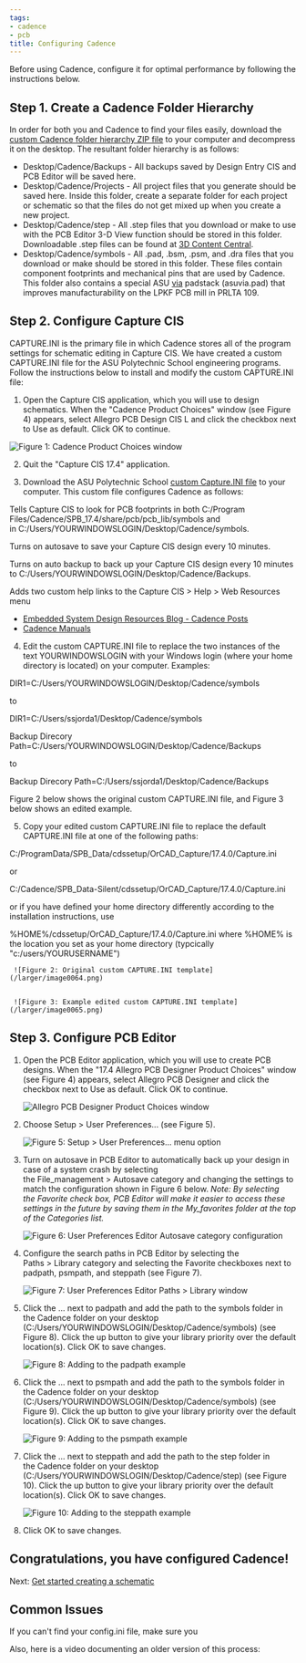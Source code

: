 ```yaml
---
tags:
- cadence
- pcb
title: Configuring Cadence
---
```


Before using Cadence, configure it for optimal performance by following the instructions below.

## Step 1. Create a Cadence Folder Hierarchy

In order for both you and Cadence to find your files easily, download the [custom Cadence folder hierarchy ZIP file](https://drive.google.com/file/d/1Rb3sLhvu83eYboJO5tiLt3nEM1PjEGoA/view?usp=sharing) to your computer and decompress it on the desktop. The resultant folder hierarchy is as follows:

-   Desktop/Cadence/Backups - All backups saved by Design Entry CIS and PCB Editor will be saved here.
-   Desktop/Cadence/Projects - All project files that you generate should be saved here. Inside this folder, create a separate folder for each project or schematic so that the files do not get mixed up when you create a new project.
-   Desktop/Cadence/step - All .step files that you download or make to use with the PCB Editor 3-D View function should be stored in this folder. Downloadable .step files can be found at [3D Content Central](https://www.3dcontentcentral.com/).
-   Desktop/Cadence/symbols - All .pad, .bsm, .psm, and .dra files that you download or make should be stored in this folder. These files contain component footprints and mechanical pins that are used by Cadence. This folder also contains a special ASU [via](https://en.wikipedia.org/wiki/Via_(electronics)) padstack (asuvia.pad) that improves manufacturability on the LPKF PCB mill in PRLTA 109. 

## Step 2. Configure Capture CIS

CAPTURE.INI is the primary file in which Cadence stores all of the program settings for schematic editing in Capture CIS. We have created a custom CAPTURE.INI file for the ASU Polytechnic School engineering programs. Follow the instructions below to install and modify the custom CAPTURE.INI file:

1.  Open the Capture CIS application, which you will use to design schematics. When the "Cadence Product Choices" window (see Figure 4) appears, select Allegro PCB Design CIS L and click the checkbox next to Use as default. Click OK to continue.

   ![Figure 1: Cadence Product Choices window](/larger/image0063.png)
        
  
2.  Quit the "Capture CIS 17.4" application.

3.  Download the ASU Polytechnic School [custom Capture.INI file](https://drive.google.com/file/d/1wPGlv_hOVaj9csTwlRAfMQQq178dtzpR/view?usp=sharing) to your computer. This custom file configures Cadence as follows:

Tells Capture CIS to look for PCB footprints in both C:/Program Files/Cadence/SPB_17.4/share/pcb/pcb_lib/symbols and in C:/Users/YOURWINDOWSLOGIN/Desktop/Cadence/symbols.

Turns on autosave to save your Capture CIS design every 10 minutes.

Turns on auto backup to back up your Capture CIS design every 10 minutes to C:/Users/YOURWINDOWSLOGIN/Desktop/Cadence/Backups.

Adds two custom help links to the Capture CIS > Help > Web Resources menu

-   [Embedded System Design Resources Blog - Cadence Posts](%7B%7Bsite.baseurl%7D%7D/cadence-posts)
-   [Cadence Manuals](cadence-manuals.html)

4.  Edit the custom CAPTURE.INI file to replace the two instances of the text YOURWINDOWSLOGIN with your Windows login (where your home directory is located) on your computer. Examples:

DIR1=C:/Users/YOURWINDOWSLOGIN/Desktop/Cadence/symbols

to

DIR1=C:/Users/ssjorda1/Desktop/Cadence/symbols

Backup Direcory Path=C:/Users/YOURWINDOWSLOGIN/Desktop/Cadence/Backups

to

Backup Direcory Path=C:/Users/ssjorda1/Desktop/Cadence/Backups

Figure 2 below shows the original custom CAPTURE.INI file, and Figure 3 below shows an edited example.

5.  Copy your edited custom CAPTURE.INI file to replace the default CAPTURE.INI file at one of the following paths:

C:/ProgramData/SPB_Data/cdssetup/OrCAD_Capture/17.4.0/Capture.ini

or

C:/Cadence/SPB_Data-Silent/cdssetup/OrCAD_Capture/17.4.0/Capture.ini

or if you have defined your home directory differently according to the installation instructions, use

%HOME%/cdssetup/OrCAD_Capture/17.4.0/Capture.ini where %HOME% is the location you set as your home directory (typcically "c:/users/YOURUSERNAME")

     ![Figure 2: Original custom CAPTURE.INI template](/larger/image0064.png)
                  
  
     ![Figure 3: Example edited custom CAPTURE.INI template](/larger/image0065.png)
               
  
## Step 3. Configure PCB Editor

1.  Open the PCB Editor application, which you will use to create PCB designs. When the "17.4 Allegro PCB Designer Product Choices" window (see Figure 4) appears, select Allegro PCB Designer and click the checkbox next to Use as default. Click OK to continue.

    ![Allegro PCB Designer Product Choices window](/larger/image0066.png)

               
  
2.  Choose Setup > User Preferences... (see Figure 5).

    ![Figure 5: Setup > User Preferences... menu option](/larger/image0067.png)
              
  
3.  Turn on autosave in PCB Editor to automatically back up your design in case of a system crash by selecting the File_management > Autosave category and changing the settings to match the configuration shown in Figure 6 below. *Note: By selecting the Favorite check box, PCB Editor will make it easier to access these settings in the future by saving them in the My_favorites folder at the top of the Categories list.*

    ![Figure 6: User Preferences Editor Autosave category configuration](/larger/image0068.png)
        
  
4.  Configure the search paths in PCB Editor by selecting the Paths > Library category and selecting the Favorite checkboxes next to padpath, psmpath, and steppath (see Figure 7).

    ![Figure 7: User Preferences Editor Paths > Library window](/larger/image0069.png)
            
  
5.  Click the ... next to padpath and add the path to the symbols folder in the Cadence folder on your desktop (C:/Users/YOURWINDOWSLOGIN/Desktop/Cadence/symbols) (see Figure 8). Click the up button to give your library priority over the default location(s). Click OK to save changes.

    ![Figure 8: Adding to the padpath example](/larger/image0070.png)
                    
  
6.  Click the ... next to psmpath and add the path to the symbols folder in the Cadence folder on your desktop (C:/Users/YOURWINDOWSLOGIN/Desktop/Cadence/symbols) (see Figure 9). Click the up button to give your library priority over the default location(s). Click OK to save changes.

    ![Figure 9: Adding to the psmpath example](/larger/image0071.png)
                     
  
7.  Click the ... next to steppath and add the path to the step folder in the Cadence folder on your desktop (C:/Users/YOURWINDOWSLOGIN/Desktop/Cadence/step) (see Figure 10). Click the up button to give your library priority over the default location(s). Click OK to save changes.

    ![Figure 10: Adding to the steppath example](/larger/image0072.png)
                    
  
8.  Click OK to save changes.

## Congratulations, you have configured Cadence!

Next: [Get started creating a schematic](getting-started-with-cadence.html)

## Common Issues

If you can't find your config.ini file, make sure you 

Also, here is a video documenting an older version of this process:
